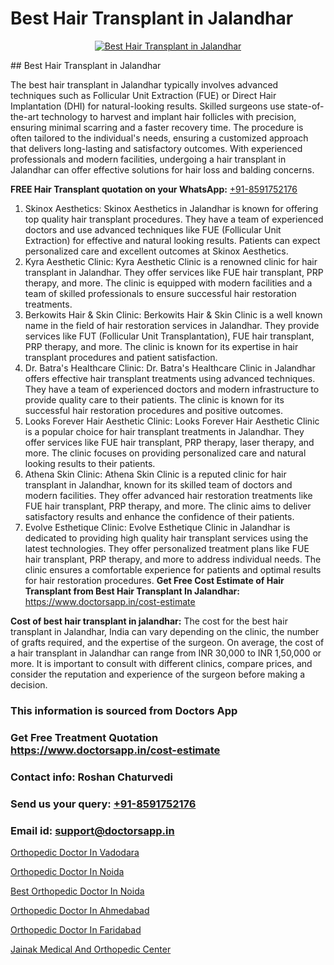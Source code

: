 # Best Hair Transplant in Jalandhar

<p align="center">
  <a href="https://doctorsapp.co.in/uploads/treatment_image/Finding%20the%20best%20hair%20clinic.jpg">
    <img src="https://doctorsapp.co.in/treatment/hair-transplant" alt="Best Hair Transplant in Jalandhar">
  </a>
</p>
## Best Hair Transplant in Jalandhar

The best hair transplant in Jalandhar typically involves advanced techniques such as Follicular Unit Extraction (FUE) or Direct Hair Implantation (DHI) for natural-looking results. Skilled surgeons use state-of-the-art technology to harvest and implant hair follicles with precision, ensuring minimal scarring and a faster recovery time. The procedure is often tailored to the individual's needs, ensuring a customized approach that delivers long-lasting and satisfactory outcomes. With experienced professionals and modern facilities, undergoing a hair transplant in Jalandhar can offer effective solutions for hair loss and balding concerns.

**FREE Hair Transplant quotation on your WhatsApp:**  [+91-8591752176](https://api.whatsapp.com/send?phone=8591752176)

1) Skinox Aesthetics: Skinox Aesthetics in Jalandhar is known for offering top quality hair transplant procedures. They have a team of experienced doctors and use advanced techniques like FUE (Follicular Unit Extraction) for effective and natural looking results. Patients can expect personalized care and excellent outcomes at Skinox Aesthetics.
2) Kyra Aesthetic Clinic: Kyra Aesthetic Clinic is a renowned clinic for hair transplant in Jalandhar. They offer services like FUE hair transplant, PRP therapy, and more. The clinic is equipped with modern facilities and a team of skilled professionals to ensure successful hair restoration treatments.
3) Berkowits Hair & Skin Clinic: Berkowits Hair & Skin Clinic is a well known name in the field of hair restoration services in Jalandhar. They provide services like FUT (Follicular Unit Transplantation), FUE hair transplant, PRP therapy, and more. The clinic is known for its expertise in hair transplant procedures and patient satisfaction.
4) Dr. Batra's Healthcare Clinic: Dr. Batra's Healthcare Clinic in Jalandhar offers effective hair transplant treatments using advanced techniques. They have a team of experienced doctors and modern infrastructure to provide quality care to their patients. The clinic is known for its successful hair restoration procedures and positive outcomes.
5) Looks Forever Hair Aesthetic Clinic: Looks Forever Hair Aesthetic Clinic is a popular choice for hair transplant treatments in Jalandhar. They offer services like FUE hair transplant, PRP therapy, laser therapy, and more. The clinic focuses on providing personalized care and natural looking results to their patients.
6) Athena Skin Clinic: Athena Skin Clinic is a reputed clinic for hair transplant in Jalandhar, known for its skilled team of doctors and modern facilities. They offer advanced hair restoration treatments like FUE hair transplant, PRP therapy, and more. The clinic aims to deliver satisfactory results and enhance the confidence of their patients.
7) Evolve Esthetique Clinic: Evolve Esthetique Clinic in Jalandhar is dedicated to providing high quality hair transplant services using the latest technologies. They offer personalized treatment plans like FUE hair transplant, PRP therapy, and more to address individual needs. The clinic ensures a comfortable experience for patients and optimal results for hair restoration procedures.
**Get Free Cost Estimate of Hair Transplant from Best Hair Transplant In Jalandhar:** https://www.doctorsapp.in/cost-estimate

**Cost of best hair transplant in jalandhar:**
The cost for the best hair transplant in Jalandhar, India can vary depending on the clinic, the number of grafts required, and the expertise of the surgeon. On average, the cost of a hair transplant in Jalandhar can range from INR 30,000 to INR 1,50,000 or more. It is important to consult with different clinics, compare prices, and consider the reputation and experience of the surgeon before making a decision.

### This information is sourced from Doctors App 
### Get Free Treatment Quotation https://www.doctorsapp.in/cost-estimate
### Contact info: Roshan Chaturvedi 
### Send us your query: [+91-8591752176](https://api.whatsapp.com/send?phone=8591752176) 
### Email id: support@doctorsapp.in

[Orthopedic Doctor In Vadodara](https://www.linkedin.com/pulse/orthopedic-doctor-vadodara-doctorsapp-rajshahi-12vae?trackingId=J9U6KOddpSR5WFtY3OfuYg%3D%3D&lipi=urn%3Ali%3Apage%3Ad_flagship3_company_admin%3BtGKQvLKET%2FOkWlJl4W0MBA%3D%3D)

[Orthopedic Doctor In Noida](https://www.linkedin.com/pulse/orthopedic-doctor-noida-doctorsappin-hhcrc?trackingId=dx%2B348RAE2D%2By2vVJNf9YQ%3D%3D&lipi=urn%3Ali%3Apage%3Ad_flagship3_company_admin%3BcTUR6naWQkWjeA%2BR15noZQ%3D%3D)

[Best Orthopedic Doctor In Noida](https://medium.com/@vimalrana22/best-orthopedic-doctor-in-noida-5fe7448c5c3c)

[Orthopedic Doctor In Ahmedabad](https://medium.com/@vimalrana22/orthopedic-doctor-in-ahmedabad-180e68c3f3f8)

[Orthopedic Doctor In Faridabad](https://doctors-apps.github.io/doctorsapp/orthopedic-doctor-in-faridabad)

[Jainak Medical And Orthopedic Center](https://doctors-apps.github.io/doctorsapp/jainak-medical-and-orthopedic-center)

